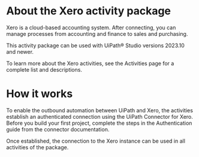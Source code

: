 ﻿# About the Xero activity package

Xero is a cloud-based accounting system. After connecting, you can manage processes from
            accounting and finance to sales and purchasing.

This activity package can be used with UiPath® Studio versions 2023.10 and newer.

To learn more about the Xero activities, see the Activities
            page for a complete list and descriptions.

# How it works

To enable the outbound automation between UiPath and Xero, the activities establish
                an authenticated connection using the UiPath Connector for Xero. Before you build
                your first project, complete the steps in the Authentication guide from the connector
                documentation.

Once established, the connection to the Xero instance can be used in all activities
                of the package.
